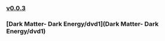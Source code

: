 ### [v0.0.3](https://github.com/littleflute/great-course16/edit/master/README.md)
### [Dark Matter- Dark Energy/dvd1](Dark Matter- Dark Energy/dvd1)
